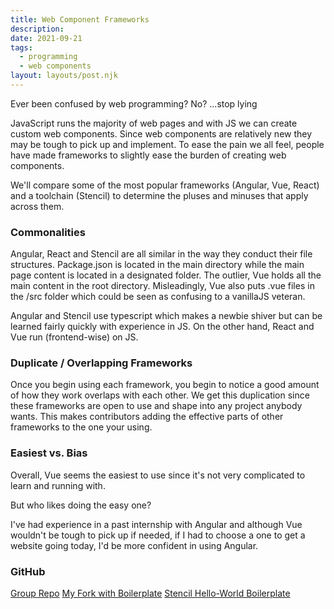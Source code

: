 ```yaml
---
title: Web Component Frameworks
description: 
date: 2021-09-21
tags:
  - programming
  - web components
layout: layouts/post.njk
---
```

Ever been confused by web programming? No? ...stop lying

JavaScript runs the majority of web pages and with JS we can create custom web components. Since web components are relatively new they may be tough to pick up and implement. To ease the pain we all feel, people have made frameworks to slightly ease the burden of creating web components.

We'll compare some of the most popular frameworks (Angular, Vue, React) and a toolchain (Stencil) to determine the pluses and minuses that apply across them.

### Commonalities
Angular, React and Stencil are all similar in the way they conduct their file structures. Package.json is located in the main directory while the main page content is located in a designated folder. The outlier, Vue holds all the main content in the root directory. Misleadingly, Vue also puts .vue files in the /src folder which could be seen as confusing to a vanillaJS veteran.

Angular and Stencil use typescript which makes a newbie shiver but can be learned fairly quickly with experience in JS. On the other hand, React and Vue run (frontend-wise) on JS.

### Duplicate / Overlapping Frameworks
Once you begin using each framework, you begin to notice a good amount of how they work overlaps with each other. We get this duplication since these frameworks are open to use and shape into any project anybody wants. This makes contributors adding the effective parts of other frameworks to the one your using.

### Easiest vs. Bias
Overall, Vue seems the easiest to use since it's not very complicated to learn and running with.

But who likes doing the easy one?

I've had experience in a past internship with Angular and although Vue wouldn't be tough to pick up if needed, if I had to choose a one to get a website going today, I'd be more confident in using Angular.

### GitHub
[Group Repo](https://github.com/IST-402-Group-1/IST402)
[My Fork with Boilerplate](https://github.com/mwagnerPSU/IST402/)
[Stencil Hello-World Boilerplate](https://github.com/hartjus/stencil-hello-world)

 
